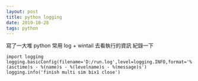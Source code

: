 ```yaml
---
layout: post
title: python logging
date: 2019-10-28
tags: python
---
```


寫了一大堆 python 常用 log + wintail 去看執行的資訊 紀錄一下

```
import logging
logging.basicConfig(filename='D:/run.log',level=logging.INFO,format='%(asctime)s - %(name)s - %(levelname)s - %(message)s')
logging.info('finish multi sim bix1 close')
```
